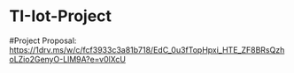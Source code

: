 # TI-Iot-Project
#Project Proposal: https://1drv.ms/w/c/fcf3933c3a81b718/EdC_0u3fTopHpxi_HTE_ZF8BRsQzhoLZio2GenyO-LlM9A?e=v0lXcU
